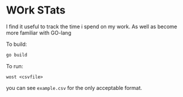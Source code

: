 # WOrk STats 

I find it useful to track the time i spend on my work. 
As well as become more familiar with GO-lang

To build: 

```sh
go build
```

To run: 
```
wost <csvfile>
```

you can see `example.csv` for the only acceptable format.
